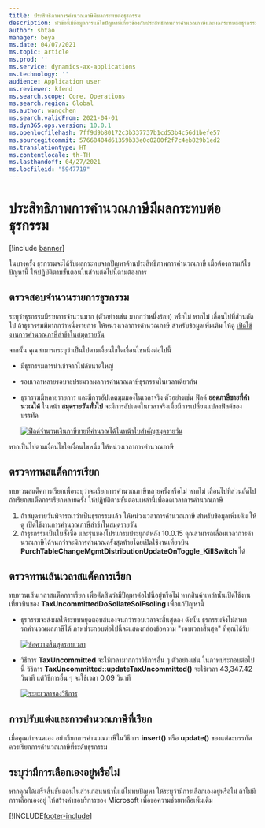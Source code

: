 ```yaml
---
title: ประสิทธิภาพการคํานวณภาษีมีผลกระทบต่อธุรกรรม
description: หัวข้อนี้มีข้อมูลการแก้ไขปัญหาที่เกี่ยวข้องกับประสิทธิภาพการคํานวณภาษีและผลกระทบต่อธุรกรรม
author: shtao
manager: beya
ms.date: 04/07/2021
ms.topic: article
ms.prod: ''
ms.service: dynamics-ax-applications
ms.technology: ''
audience: Application user
ms.reviewer: kfend
ms.search.scope: Core, Operations
ms.search.region: Global
ms.author: wangchen
ms.search.validFrom: 2021-04-01
ms.dyn365.ops.version: 10.0.1
ms.openlocfilehash: 7ff9d9b80172c3b337737b1cd53b4c56d1befe57
ms.sourcegitcommit: 57668404d61359b33e0c0280f2f7c4eb829b1ed2
ms.translationtype: HT
ms.contentlocale: th-TH
ms.lasthandoff: 04/27/2021
ms.locfileid: "5947719"
---
```

# <a name="tax-calculation-performance-affects-transactions"></a>ประสิทธิภาพการคํานวณภาษีมีผลกระทบต่อธุรกรรม

[!include [banner](../includes/banner.md)]

ในบางครั้ง ธุรกรรมจะได้รับผลกระทบจากปัญหาด้านประสิทธิภาพการคํานวณภาษี เมื่อต้องการแก้ไขปัญหานี้ ให้ปฏิบัติตามขั้นตอนในส่วนต่อไปนี้ตามต้องการ

## <a name="review-the-transaction-line-count"></a>ตรวจสอบจำนวนรายการธุรกรรม

ระบุว่าธุรกรรมมีรายการจํานวนมาก (ตัวอย่างเช่น มากกว่าหนึ่งร้อย) หรือไม่ หากไม่ เลื่อนไปที่ส่วนถัดไป ถ้าธุรกรรมมีมากกว่าหนึ่งรายการ ให้หน่วงเวลาการคํานวณภาษี สำหรับข้อมูลเพิ่มเติม ให้ดู [เปิดใช้งานการคํานวณภาษีล่าช้าในสมุดรายวัน](enable-delayed-tax-calculation.md) 

จากนั้น คุณสามารถระบุว่าเป็นไปตามเงื่อนไขใดเงื่อนไขหนึ่งต่อไปนี้

- มีธุรกรรมการนําเข้าจากไฟล์ขนาดใหญ่
- รอบเวลาหลายรอบจะประมวลผลการคํานวณภาษีธุรกรรมในเวลาเดียวกัน
- ธุรกรรมมีหลายรายการ และมีการอัปเดตมุมมองในเวลาจริง ตัวอย่างเช่น ฟิลด์ **ยอดภาษีขายที่คํานวณได้** ในหน้า **สมุดรายวันทั่วไป** จะมีการอัปเดตในเวลาจริงเมื่อมีการเปลี่ยนแปลงฟิลด์ของบรรทัด

   [![ฟิลด์จํานวนเงินภาษีขายที่คํานวณได้ในหน้าใบสำคัญสมุดรายวัน](./media/tax-calculation-bad-performance-impacts-transaction-Picture1.png)](./media/tax-calculation-bad-performance-impacts-transaction-Picture1.png)

หากเป็นไปตามเงื่อนไขใดเงื่อนไขหนึ่ง ให้หน่วงเวลาการคํานวณภาษี

## <a name="review-the-call-stack"></a>ตรวจทานสแต็คการเรียก

ทบทวนสแต็คการเรียกเพื่อระบุว่าจะเรียกการคํานวณภาษีหลายครั้งหรือไม่ หากไม่ เลื่อนไปที่ส่วนถัดไป ถ้าเรียกสแต็คการเรียกหลายครั้ง ให้ปฏิบัติตามขั้นตอนเหล่านี้เพื่อลดเวลาการคํานวณภาษี

1. ถ้าสมุดรายวันพิจารณาว่าเป็นธุรกรรมแล้ว ให้หน่วงเวลาการคํานวณภาษี สำหรับข้อมูลเพิ่มเติม ให้ดู [เปิดใช้งานการคํานวณภาษีล่าช้าในสมุดรายวัน](enable-delayed-tax-calculation.md)
2. ถ้าธุรกรรมเป็นใบสั่งซื้อ และรุ่นของโปรแกรมประยุกต์หลัง 10.0.15 คุณสามารถเลื่อนเวลาการคํานวณภาษีได้จนกว่าจะมีการคํานวณครั้งสุดท้ายโดยเปิดใช้งานเที่ยวบิน **PurchTableChangeMgmtDistributionUpdateOnToggle_KillSwitch** ได้

## <a name="review-the-call-stack-timeline"></a>ตรวจทานเส้นเวลาสแต็คการเรียก

ทบทวนเส้นเวลาสแต็คการเรียก เพื่อตัดสินว่ามีปัญหาต่อไปนี้อยู่หรือไม่ หากสินค้าเหล่านั้นเปิดใช้งานเที่ยวบินของ **TaxUncommittedDoSollateSolFsoling** เพื่อแก้ปัญหานี้

- ธุรกรรมจะส่งผลให้ระบบหยุดตอบสนองจนกว่ารอบเวลาจะสิ้นสุดลง ดังนั้น ธุรกรรมจึงไม่สามารถคํานวณผลภาษีได้ ภาพประกอบต่อไปนี้จะแสดงกล่องข้อความ "รอบเวลาสิ้นสุด" ที่คุณได้รับ

    [![ข้อความสิ้นสุดรอบเวลา](./media/tax-calculation-bad-performance-impacts-transaction-Picture2.png)](./media/tax-calculation-bad-performance-impacts-transaction-Picture2.png)

- วิธีการ **TaxUncommitted** จะใช้เวลามากกว่าวิธีการอื่น ๆ ตัวอย่างเช่น ในภาพประกอบต่อไปนี้ วิธีการ **TaxUncommitted::updateTaxUncommitted()** จะใช้เวลา 43,347.42 วินาที แต่วิธีการอื่น ๆ จะใช้เวลา 0.09 วินาที

    [![ระยะเวลาของวิธีการ](./media/tax-calculation-bad-performance-impacts-transaction-Picture3.png)](./media/tax-calculation-bad-performance-impacts-transaction-Picture3.png)

## <a name="customizing-and-calling-tax-calculation"></a>การปรับแต่งและการคํานวณภาษีที่เรียก

เมื่อคุณกำหนดเอง อย่าเรียกการคํานวณภาษีในวิธีการ **insert()** หรือ **update()** ของแต่ละบรรทัด ควรเรียกการคํานวณภาษีที่ระดับธุรกรรม

## <a name="determine-whether-customization-exists"></a>ระบุว่ามีการเลือกเองอยู่หรือไม่

หากคุณได้เสร็จสิ้นขั้นตอนในส่วนก่อนหน้านี้แต่ไม่พบปัญหา ให้ระบุว่ามีการเลือกเองอยู่หรือไม่ ถ้าไม่มีการเลือกเองอยู่ ให้สร้างคำขอบริการของ Microsoft เพื่อขอความช่วยเหลือเพิ่มเติม

[!INCLUDE[footer-include](../../includes/footer-banner.md)]
